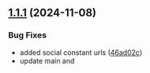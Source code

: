 ## [1.1.1](https://github.com/onlygood-tech-lead/valuechain-subdomain-reactjs/compare/v1.1.0...v1.1.1) (2024-11-08)


### Bug Fixes

* added social constant urls ([46ad02c](https://github.com/onlygood-tech-lead/valuechain-subdomain-reactjs/commit/46ad02c9fb447de2e28e68f68631870601f736dc))
* update main <meta> and <title> tags for SEO. need to add more here ([f8059e6](https://github.com/onlygood-tech-lead/valuechain-subdomain-reactjs/commit/f8059e636a07444198350eabfee585a4b87b14c4))

# [1.1.0](https://github.com/onlygood-tech-lead/valuechain-subdomain-reactjs/compare/v1.0.1...v1.1.0) (2024-11-08)


### Bug Fixes

* added 'jsx-a11y/anchor-has-content': 'off' in eslint.config ([9da7e4b](https://github.com/onlygood-tech-lead/valuechain-subdomain-reactjs/commit/9da7e4b5b782245ab7bd26bf7c3a7f8b578f03f1))


### Features

* added AppContainer component ([ebdc354](https://github.com/onlygood-tech-lead/valuechain-subdomain-reactjs/commit/ebdc35435153ba4ecfc894cdbcf6021cedd94470))
* created basic FAQs section with constants and component ([81e97dd](https://github.com/onlygood-tech-lead/valuechain-subdomain-reactjs/commit/81e97dda983c7bf4344fda50887b670bf44608d7))
* created MarkdownRenderer component to render markdown using react-markdown ([ba07082](https://github.com/onlygood-tech-lead/valuechain-subdomain-reactjs/commit/ba07082e3ca8aaaf6039e6a2865535a48d0d5cc1))

## [1.0.1](https://github.com/onlygood-tech-lead/valuechain-subdomain-reactjs/compare/v1.0.0...v1.0.1) (2024-11-06)


### Bug Fixes

* added "bumpFiles" key in .versionrc.json file ([61c1c06](https://github.com/onlygood-tech-lead/valuechain-subdomain-reactjs/commit/61c1c064cfde0dfad1289c19b742d6afa4d4e796))

# 1.0.0 (2024-11-06)


### Bug Fixes

* added permissions in deploy.yml file for writing changes for sematic versioning ([9023c4c](https://github.com/onlygood-tech-lead/valuechain-subdomain-reactjs/commit/9023c4c5628fbceca83c19c197d69c970725fffe))
* updated node version to 23.1 in deploy.yml ([df1f3db](https://github.com/onlygood-tech-lead/valuechain-subdomain-reactjs/commit/df1f3db098725d6b44b67b0bdacd0682dc9645b0))


### Features

* added .htaccess file in public directory ([638b5d3](https://github.com/onlygood-tech-lead/valuechain-subdomain-reactjs/commit/638b5d3b9f225207a04ce197231c59d8d30cfdba))
* added .prettierrc plugin for code consistency ([36bb8e1](https://github.com/onlygood-tech-lead/valuechain-subdomain-reactjs/commit/36bb8e17f4b133d403958ef4b7dfa7bce6324f5a))
* added deploy.yml file as github action to upload to cPanel ([297cc20](https://github.com/onlygood-tech-lead/valuechain-subdomain-reactjs/commit/297cc208cfffd54abd61f8049de8376af116546f))
* added new .versionrc.json file ([46595a4](https://github.com/onlygood-tech-lead/valuechain-subdomain-reactjs/commit/46595a42c071cd76326a2d82e2f3a344e4dbc0c4))
* removed boilerplate code ([1d377e2](https://github.com/onlygood-tech-lead/valuechain-subdomain-reactjs/commit/1d377e2bad00a24e7d0bc6410fac2f98de693ebf))
* updated deploy.yml file ([736b561](https://github.com/onlygood-tech-lead/valuechain-subdomain-reactjs/commit/736b56142a7586c3d8ae30237f477f278f430774))
* updated package.json with "release" configuration ([012ac09](https://github.com/onlygood-tech-lead/valuechain-subdomain-reactjs/commit/012ac09a8fc3cbd1614eadb167097acfa5156f5a))
